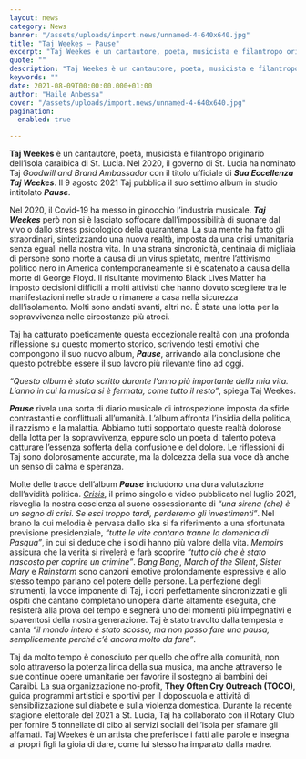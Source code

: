```yaml
---
layout: news
category: News
banner: "/assets/uploads/import.news/unnamed-4-640x640.jpg"
title: "Taj Weekes – Pause"
excerpt: "Taj Weekes è un cantautore, poeta, musicista e filantropo originario dell’isola caraibica di St. Lucia. Nel 2020, il governo di St. Lucia ha nominato Taj Goodwill and Brand Ambassador con il titolo ufficiale di Sua Eccellenza Taj Weekes. Il 9 agosto 2021 Taj pubblica il suo settimo album in studio intitolato Pause. Nel 2020, il Covid-19 ha messo in ginocchio l’industria [&hellip"
quote: ""
description: "Taj Weekes è un cantautore, poeta, musicista e filantropo originario dell’isola caraibica di St. Lucia. Nel 2020, il governo di St. Lucia ha nominato Taj Goodwill and Brand Ambassador con il titolo ufficiale di Sua Eccellenza Taj Weekes. Il 9 agosto 2021 Taj pubblica il suo settimo album in studio intitolato Pause. Nel 2020, il Covid-19 ha messo in ginocchio l’industria [&hellip"
keywords: ""
date: 2021-08-09T00:00:00.000+01:00
author: "Haile Anbessa"
cover: "/assets/uploads/import.news/unnamed-4-640x640.jpg"
pagination:
  enabled: true

---
```


**Taj Weekes** è un cantautore, poeta, musicista e filantropo originario dell’isola caraibica di St. Lucia. Nel 2020, il governo di St. Lucia ha nominato Taj _Goodwill and Brand Ambassador_ con il titolo ufficiale di _**Sua Eccellenza Taj Weekes**_. Il 9 agosto 2021 Taj pubblica il suo settimo album in studio intitolato _**Pause**_.

Nel 2020, il Covid-19 ha messo in ginocchio l’industria musicale. _**Taj Weekes**_ però non si è lasciato soffocare dall’impossibilità di suonare dal vivo o dallo stress psicologico della quarantena. La sua mente ha fatto gli straordinari, sintetizzando una nuova realtà, imposta da una crisi umanitaria senza eguali nella nostra vita. In una strana sincronicità, centinaia di migliaia di persone sono morte a causa di un virus spietato, mentre l’attivismo politico nero in America contemporaneamente si è scatenato a causa della morte di George Floyd. Il risultante movimento Black Lives Matter ha imposto decisioni difficili a molti attivisti che hanno dovuto scegliere tra le manifestazioni nelle strade o rimanere a casa nella sicurezza dell’isolamento. Molti sono andati avanti, altri no. È stata una lotta per la sopravvivenza nelle circostanze più atroci.

Taj ha catturato poeticamente questa eccezionale realtà con una profonda riflessione su questo momento storico, scrivendo testi emotivi che compongono il suo nuovo album, _**Pause**_, arrivando alla conclusione che questo potrebbe essere il suo lavoro più rilevante fino ad oggi.

_“Questo album è stato scritto durante l’anno più importante della mia vita. L’anno in cui la musica si è fermata, come tutto il resto”_, spiega Taj Weekes.

_**Pause**_ rivela una sorta di diario musicale di introspezione imposta da sfide contrastanti e conflittuali all’umanità. L’album affronta l’insidia della politica, il razzismo e la malattia. Abbiamo tutti sopportato queste realtà dolorose della lotta per la sopravvivenza, eppure solo un poeta di talento poteva catturare l’essenza sofferta della confusione e del dolore. Le riflessioni di Taj sono dolorosamente accurate, ma la dolcezza della sua voce dà anche un senso di calma e speranza.

Molte delle tracce dell’album _**Pause**_ includono una dura valutazione dell’avidità politica. [_Crisis_](https://runitagency.us3.list-manage.com/track/click?u=d1ce25b5e360c3df7324cc026&id=09d98889bb&e=b28fcd7e48), il primo singolo e video pubblicato nel luglio 2021, risveglia la nostra coscienza al suono ossessionante di _“una sirena (che) è un segno di crisi. Se esci troppo tardi, perderemo gli investimenti”_. Nel brano la cui melodia è pervasa dallo ska si fa riferimento a una sfortunata previsione presidenziale, _“tutte le vite contano tranne la domenica di Pasqua”_, in cui si deduce che i soldi hanno più valore della vita. _Memoirs_ assicura che la verità si rivelerà e farà scoprire _“tutto ciò che è stato nascosto per coprire un crimine”_. _Bang Bang_, _March of the Silent_, _Sister Mary_ e _Rainstorm_ sono canzoni emotive profondamente espressive e allo stesso tempo parlano del potere delle persone. La perfezione degli strumenti, la voce imponente di Taj, i cori perfettamente sincronizzati e gli ospiti che cantano completano un’opera d’arte altamente eseguita, che resisterà alla prova del tempo e segnerà uno dei momenti più impegnativi e spaventosi della nostra generazione. Taj è stato travolto dalla tempesta e canta _“il mondo intero è stato scosso, ma non posso fare una pausa, semplicemente perché c’è ancora molto da fare”_.

Taj da molto tempo è conosciuto per quello che offre alla comunità, non solo attraverso la potenza lirica della sua musica, ma anche attraverso le sue continue opere umanitarie per favorire il sostegno ai bambini dei Caraibi. La sua organizzazione no-profit, **They Often Cry Outreach (TOCO)**, guida programmi artistici e sportivi per il doposcuola e attività di sensibilizzazione sul diabete e sulla violenza domestica. Durante la recente stagione elettorale del 2021 a St. Lucia, Taj ha collaborato con il Rotary Club per fornire 5 tonnellate di cibo ai servizi sociali dell’isola per sfamare gli affamati. Taj Weekes è un artista che preferisce i fatti alle parole e insegna ai propri figli la gioia di dare, come lui stesso ha imparato dalla madre.